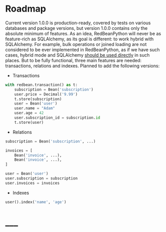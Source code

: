 # Roadmap

Current version 1.0.0 is production-ready, covered by tests on various databases and package versions, but version 1.0.0 contains only the absolute minimum of features.
As an idea, RedBeanPython will never be as feature-rich as SQLAlchemy, as its goal is different: to work hybrid with SQLAlchemy.
For example, bulk operations or joined loading are not considered to be ever implemented in RedBeanPython, as if we have such cases, hybrid mode and SQLAlchemy [should be used directly](hybrid_mode.md) in such places.
But to be fully functional, three main features are needed: transactions, relations and indexes.
Planned to add the following versions:

- Transactions

```python
with redbean.transaction() as t:
    subscription = Bean('subscription')
    user.price = Decimal('9.99')
    t.store(subscription)
    user = Bean('user')
    user.name = "Adam"
    user.age = 42
    user.subscription_id = subscription.id
    t.store(user)
```

- Relations

```python
subscription = Bean('subscription', ...)

invoices = [
    Bean('invoice', ...),
    Bean('invoice', ...),
]

user = Bean('user')
user.subscription = subscription
user.invoices = invoices 
```

- Indexes

```python
user().index('name', 'age')
```

#
# ___